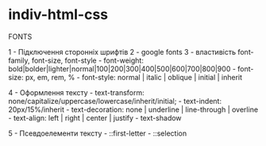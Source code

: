 # indiv-html-css

FONTS

1 - Підключення сторонніх шрифтів
2 - google fonts
3 - властивість font-family, font-size, font-style
    - font-weight: bold|bolder|lighter|normal|100|200|300|400|500|600|700|800|900
    - font-size: px, em, rem, %
    - font-style: normal | italic | oblique | initial | inherit
     
4 - Оформлення тексту
    - text-transform: none/capitalize/uppercase/lowercase/inherit/initial;
    - text-indent: 20px/15%/inherit
    -  text-decoration: none | underline | line-through | overline
    -  text-align: left | right | center | justify
    - text-shadow​

5 - Псевдоелементи тексту
    - ::first-letter​
    - ::selection